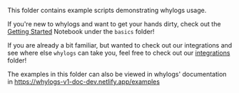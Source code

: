 This folder contains example scripts demonstrating whylogs usage.

If you're new to whylogs and want to get your hands dirty, check out the [Getting Started](./basic/Getting_Started.ipynb) Notebook under the `basics` folder!

If you are already a bit familiar, but wanted to check out our integrations and see where else `whylogs` can take you, feel free to check out our [integrations](./integrations/) folder!

The examples in this folder can also be viewed in whylogs' documentation in https://whylogs-v1-doc-dev.netlify.app/examples
